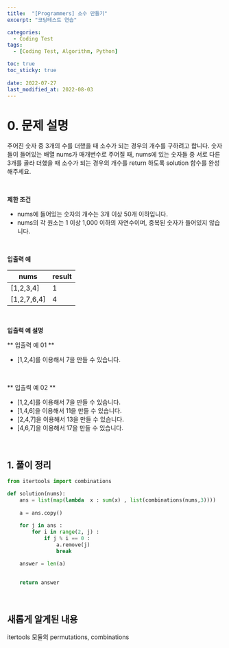 ```yaml
---
title:  "[Programmers] 소수 만들기"
excerpt: "코딩테스트 연습"

categories:
  - Coding Test
tags:
  - [Coding Test, Algorithm, Python]

toc: true
toc_sticky: true
 
date: 2022-07-27
last_modified_at: 2022-08-03
---
```



# 0. 문제 설명

주어진 숫자 중 3개의 수를 더했을 때 소수가 되는 경우의 개수를 구하려고 합니다. 
숫자들이 들어있는 배열 nums가 매개변수로 주어질 때, nums에 있는 숫자들 중 서로 다른 3개를 골라 더했을 때 소수가 되는 경우의 개수를 return 하도록 solution 함수를 완성해주세요.

<br>

**제한 조건**

- nums에 들어있는 숫자의 개수는 3개 이상 50개 이하입니다.
- nums의 각 원소는 1 이상 1,000 이하의 자연수이며, 중복된 숫자가 들어있지 않습니다.


<br>

**입출력 예**

|nums | result |
|---|---|
|[1,2,3,4] | 1 |
|[1,2,7,6,4] | 4 |



<br>

**입출력 예 설명**

** 입출력 예 01 **
- [1,2,4]를 이용해서 7을 만들 수 있습니다.

<br>

** 입출력 예 02 **
- [1,2,4]를 이용해서 7을 만들 수 있습니다.
- [1,4,6]을 이용해서 11을 만들 수 있습니다.
- [2,4,7]을 이용해서 13을 만들 수 있습니다.
- [4,6,7]을 이용해서 17을 만들 수 있습니다.


<br>

## 1. 풀이 정리

```python
from itertools import combinations

def solution(nums):
    ans = list(map(lambda  x : sum(x) , list(combinations(nums,3))))
    
    a = ans.copy()
    
    for j in ans :
        for i in range(2, j) :
            if j % i == 0 :
                a.remove(j)
                break

    answer = len(a)
    
    
    return answer
```


<br>

## 새롭게 알게된 내용

itertools 모듈의 permutations, combinations